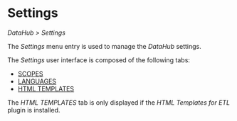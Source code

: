 # Settings  

*DataHub > Settings*

The *Settings* menu entry is used to manage the *DataHub* settings.

The *Settings* user interface is composed of the following tabs:

- [SCOPES](./03a_Channels.md)
- [LANGUAGES](./03b_Languages.md)
- [HTML TEMPLATES](./03d_HTMLTemplates.md)

The *HTML TEMPLATES* tab is only displayed if the *HTML Templates for ETL* plugin is installed.
